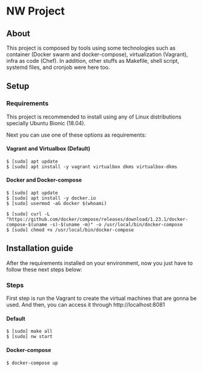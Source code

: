 NW Project
===
## About

This project is composed by tools using some technologies such as container (Docker swarm and docker-compose), virtualization (Vagrant), infra as code (Chef). In addition, other stuffs as Makefile, shell script, systemd files, and cronjob were here too.


## Setup

### Requirements

This project is recommended to install using any of Linux distributions specially Ubuntu Bionic (18.04).

Next you can use one of these options as requirements:

#### Vagrant and Virtualbox (Default)

```shell
$ [sudo] apt update
$ [sudo] apt install -y vagrant virtualbox dkms virtualbox-dkms
```

#### Docker and Docker-compose

```shell
$ [sudo] apt update
$ [sudo] apt install -y docker.io
$ [sudo] usermod -aG docker $(whoami)
```

```shell
$ [sudo] curl -L "https://github.com/docker/compose/releases/download/1.23.1/docker-compose-$(uname -s)-$(uname -m)" -o /usr/local/bin/docker-compose
$ [sudo] chmod +x /usr/local/bin/docker-compose
```

## Installation guide

After the requirements installed on your environment, now you just have to follow these next steps below:

### Steps

First step is run the Vagrant to create the virtual machines that are gonna be used.
And then, you can access it through http://localhost:8081

#### Default

```shell
$ [sudo] make all
$ [sudo] nw start
```

#### Docker-compose

```shell
$ docker-compose up
```
